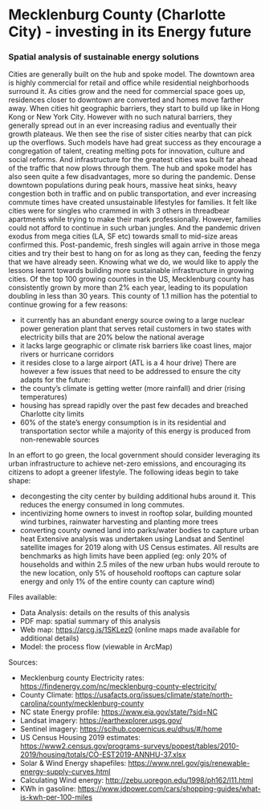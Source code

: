 # Mecklenburg County (Charlotte City) - investing in its Energy future
### Spatial analysis of sustainable energy solutions

Cities are generally built on the hub and spoke model. The downtown area is highly commercial for retail and office while residential neighborhoods surround it. As cities grow and the need for commercial space goes up, residences closer to downtown are converted and homes move farther away. When cities hit geographic barriers, they start to build up like in Hong Kong or New York City. However with no such natural barriers, they generally spread out in an ever increasing radius and eventually their growth plateaus. We then see the rise of sister cities nearby that can pick up the overflows.
Such models have had great success as they encourage a congregation of talent, creating melting pots for innovation, culture and social reforms. And infrastructure for the greatest cities was built far ahead of the traffic that now plows through them. 
The hub and spoke model has also seen quite a few disadvantages, more so during the pandemic. Dense downtown populations during peak hours, massive heat sinks, heavy congestion both in traffic and on public transportation, and ever increasing commute times have created unsustainable lifestyles for families. It felt like cities were for singles who crammed in with 3 others in threadbear apartments while trying to make their mark professionally. However, families could not afford to continue in such urban jungles. And the pandemic driven exodus from mega cities (LA, SF etc) towards small to mid-size areas confirmed this. Post-pandemic, fresh singles will again arrive in those mega cities and try their best to hang on for as long as they can, feeding the fenzy that we have already seen.
Knowing what we do, we would like to apply the lessons learnt towards building more sustainable infrastructure in growing cities. Of the top 100 growing counties in the US, Mecklenburg county has consistently grown by more than 2% each year, leading to its population doubling in less than 30 years. This county of 1.1 million has the potential to continue growing for a few reasons: 
  - it currently has an abundant energy source owing to a large nuclear power generation plant that serves retail customers in two states with electricity bills that are 20% below the national average
  - it lacks large geographic or climate risk barriers like coast lines, major rivers or hurricane corridors
  - it resides close to a large airport (ATL is a 4 hour drive)
There are however a few issues that need to be addressed to ensure the city adapts for the future:
  - the county’s climate is getting wetter (more rainfall) and drier (rising temperatures)
  - housing has spread rapidly over the past few decades and breached Charlotte city limits
  - 60% of the state’s energy consumption is in its residential and transportation sector while a majority of this energy is produced from non-renewable sources

In an effort to go green, the local government should consider leveraging its urban infrastructure to achieve net-zero emissions, and encouraging its citizens to adopt a greener lifestyle. The following ideas begin to take shape:
  - decongesting the city center by building additional hubs around it. This reduces the energy consumed in long commutes.
  - incentivizing home owners to invest in rooftop solar, building mounted wind turbines, rainwater harvesting and planting more trees
  - converting county owned land into parks/water bodies to capture urban heat
Extensive analysis was undertaken using Landsat and Sentinel satellite images for 2019 along with US Census estimates. All results are benchmarks as high limits have been applied (eg: only 20% of households and within 2.5 miles of the new urban hubs would reroute to the new location, only 5% of household rooftops can capture solar energy and only 1% of the entire county can capture wind)

Files available: 
  - Data Analysis: details on the results of this analysis
  - PDF map: spatial summary of this analysis
  - Web map: https://arcg.is/1SKLez0 (online maps made available for additional details)
  - Model: the process flow (viewable in ArcMap)

Sources:
  - Mecklenburg county Electricity rates: https://findenergy.com/nc/mecklenburg-county-electricity/
  - County Climate: https://usafacts.org/issues/climate/state/north-carolina/county/mecklenburg-county
  - NC state Energy profile: https://www.eia.gov/state/?sid=NC
  - Landsat imagery: https://earthexplorer.usgs.gov/
  - Sentinel imagery: https://scihub.copernicus.eu/dhus/#/home
  - US Census Housing 2019 estimates: https://www2.census.gov/programs-surveys/popest/tables/2010-2019/housing/totals/CO-EST2019-ANNHU-37.xlsx
  - Solar & Wind Energy shapefiles: https://www.nrel.gov/gis/renewable-energy-supply-curves.html
  - Calculating Wind energy: http://zebu.uoregon.edu/1998/ph162/l11.html
  - KWh in gasoline: https://www.jdpower.com/cars/shopping-guides/what-is-kwh-per-100-miles
